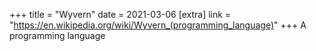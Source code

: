 +++
title = "Wyvern"
date = 2021-03-06
[extra]
link = "https://en.wikipedia.org/wiki/Wyvern_(programming_language)"
+++
A programming language

